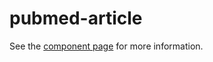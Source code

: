 # pubmed-article

See the [component page](http://hubgit.github.io/pubmed-article) for more information.
